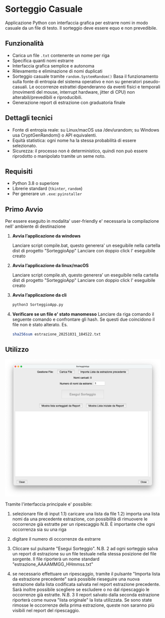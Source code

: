 # Sorteggio Casuale

Applicazione Python con interfaccia grafica per estrarre nomi in modo casuale da un file di testo.
Il sorteggio deve essere equo e non prevedibile.

## Funzionalità

- Carica un file `.txt` contenente un nome per riga
- Specifica quanti nomi estrarre
- Interfaccia grafica semplice e autonoma
- Rilevamento e eliminazione di nomi duplicati
- Sorteggio casuale tramite `random.SystemRandom()`
	Basa il funzionamento sulla fonte di entropia del sistema operativo e non su generatori pseudo-casuali.
	Le occorrenze estrattei dipenderanno da eventi fisici e temporali (movimenti del mouse, interrupt hardware, jitter di CPU) non alterabili/prevedibili e riproducibili.
- Generazione report di estrazione con graduatoria finale

## Dettagli tecnici
- Fonte di entropia reale: 
	su Linux/macOS usa /dev/urandom; 
	su Windows usa CryptGenRandom() o API equivalenti.
- Equità statistica:
	ogni nome ha la stessa probabilità di essere selezionato.
- Sicurezza: 
	il processo non è deterministico, quindi non può essere riprodotto o manipolato tramite un seme noto.

## Requisiti

- Python 3.8 o superiore  
- Librerie standard (`tkinter`, `random`)  
- Per generare un `.exe`: `pyinstaller`

## Primo Avvio

Per essere eseguito in modalita' user-friendly e' necessaria la compilazione nell' ambiente di destinazione

1. **Avvia l’applicazione da windows**

	Lanciare script compile.bat, questo generera' un eseguibile nella cartella dist di progetto "SorteggioApp"
	Lanciare con doppio click l' eseguibile creato

2. **Avvia l’applicazione da linux/macOS**

	Lanciare script compile.sh, questo generera' un eseguibile nella cartella dist di progetto "SorteggioApp"
	Lanciare con doppio click l' eseguibile creato

3. **Avvia l’applicazione da cli**
   ```bash
   python3 SorteggioApp.py
   ```

4. **Verificare se un file e' stato manomesso**
	Lanciare da riga comando il seguente comando e confrontare gli hash. Se questi due coincidono il file non è stato alterato.
	Es.
	```bash
	sha256sum estrazione_20251031_184522.txt
	```

## Utilizzo

![Interfaccia principale](img/Interfaccia_principale.png)

Tramite l'interfaccia principale e' possibile: 
1) selezionare file di input
	1.1) caricare una lista da file
	1.2) importa una lista nomi da una precedente estrazione, con possibilità di rimuovere le occorrenze già estratte
	per un ripescaggio
N.B. È importante che ogni occorrenza sia su una riga

2) digitare il numero di occorrenze da estrarre

3) Cliccare sul pulsante "Esegui Sorteggio".
N.B. 2
ad ogni sorteggio salva un report di estrazione su un file testuale nella stessa posizione del file sorgente. 
Il file riporterà un nome standard "estrazione_AAAAMMGG_HHmmss.txt"

4) se necessario effettuare un ripescaggio, tramite il pulsante "Importa lista da estrazione precedente" 
	sarà possibile rieseguire una nuova estrazione dalla lista codificata salvata nel report estrazione precedente.
	Sarà inoltre possibile scegliere se escludere o no dal ripescaggio le occorrenze già estratte.
N.B. 3 
Il report salvato dalla seconda estrazione riporterà come nuova "lista originale" la lista utilizzata.
Se sono state rimosse le occorrenze della prima estrazione, queste non saranno più visibili nel report del ripescaggio.
		 
	
